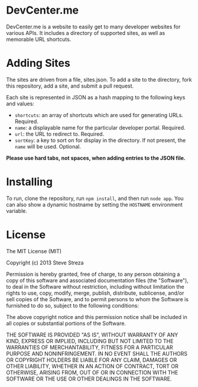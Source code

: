 DevCenter.me
=

DevCenter.me is a website to easily get to many developer websites for various APIs. It includes a directory of supported sites, as well as memorable URL shortcuts.

Adding Sites
=

The sites are driven from a file, sites.json. To add a site to the directory, fork this repository, add a site, and submit a pull request.

Each site is represented in JSON as a hash mapping to the following keys and values:

- `shortcuts`: an array of shortcuts which are used for generating URLs. Required.
- `name`: a displayable name for the particular developer portal. Required.
- `url`: the URL to redirect to. Required.
- `sortKey`: a key to sort on for display in the directory. If not present, the `name` will be used. Optional.

**Please use hard tabs, not spaces, when adding entries to the JSON file.**

Installing
=

To run, clone the repository, run `npm install`, and then run `node app`. You can also show a dynamic hostname by setting the `HOSTNAME` environment variable.

License
=

The MIT License (MIT)

Copyright (c) 2013 Steve Streza

Permission is hereby granted, free of charge, to any person obtaining a copy
of this software and associated documentation files (the "Software"), to deal
in the Software without restriction, including without limitation the rights
to use, copy, modify, merge, publish, distribute, sublicense, and/or sell
copies of the Software, and to permit persons to whom the Software is
furnished to do so, subject to the following conditions:

The above copyright notice and this permission notice shall be included in
all copies or substantial portions of the Software.

THE SOFTWARE IS PROVIDED "AS IS", WITHOUT WARRANTY OF ANY KIND, EXPRESS OR
IMPLIED, INCLUDING BUT NOT LIMITED TO THE WARRANTIES OF MERCHANTABILITY,
FITNESS FOR A PARTICULAR PURPOSE AND NONINFRINGEMENT. IN NO EVENT SHALL THE
AUTHORS OR COPYRIGHT HOLDERS BE LIABLE FOR ANY CLAIM, DAMAGES OR OTHER
LIABILITY, WHETHER IN AN ACTION OF CONTRACT, TORT OR OTHERWISE, ARISING FROM,
OUT OF OR IN CONNECTION WITH THE SOFTWARE OR THE USE OR OTHER DEALINGS IN
THE SOFTWARE.